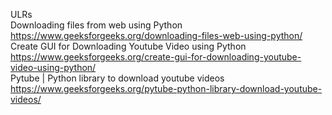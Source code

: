 ULRs  
Downloading files from web using Python  
https://www.geeksforgeeks.org/downloading-files-web-using-python/  
Create GUI for Downloading Youtube Video using Python  
https://www.geeksforgeeks.org/create-gui-for-downloading-youtube-video-using-python/  
Pytube | Python library to download youtube videos  
https://www.geeksforgeeks.org/pytube-python-library-download-youtube-videos/  
